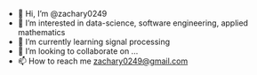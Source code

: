 - 👋 Hi, I’m @zachary0249
- 👀 I’m interested in data-science, software engineering, applied mathematics
- 🌱 I’m currently learning signal processing 
- 💞️ I’m looking to collaborate on ...
- 📫 How to reach me zachary0249@gmail.com

<!---
zachary0249/zachary0249 is a ✨ special ✨ repository because its `README.md` (this file) appears on your GitHub profile.
You can click the Preview link to take a look at your changes.
--->
